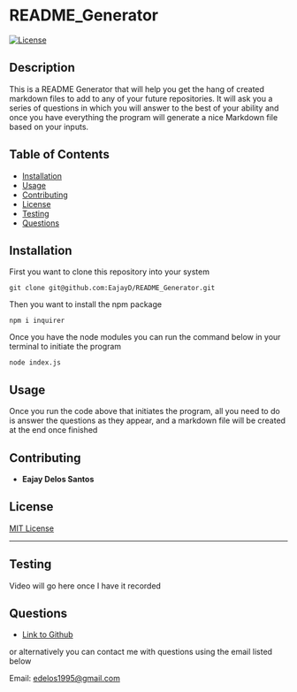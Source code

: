 # README_Generator

[![License](https://img.shields.io/badge/license-MIT-blue)](https://opensource.org/licenses/MIT)

  ## Description 
  
  This is a README Generator that will help you get the hang of created markdown files to add to any of your future repositories. It will ask you a series of questions in which you will answer to the best of your ability and once you have everything the program will generate a nice Markdown file based on your inputs.

  ## Table of Contents

  * [Installation](#installation)
  * [Usage](#usage)
  * [Contributing](#contributing)
  * [License](#license)
  * [Testing](#testing)
  * [Questions](#questions)
  
  
  ## Installation
  First you want to clone this repository into your system

  ```
  git clone git@github.com:EajayD/README_Generator.git
  ```

  Then you want to install the npm package 

  ```
  npm i inquirer
  ```

  Once you have the node modules you can run the command below in your terminal to initiate the program

  ```
  node index.js
  ```

  ## Usage 
  
  Once you run the code above that initiates the program, all you need to do is answer the questions as they appear, and a markdown file will be created at the end once finished
  
  ## Contributing
  
  * **Eajay Delos Santos**
  
  
  ## License
  
 [MIT License](https://opensource.org/licenses/MIT)
  
  ---
  
  
  ## Testing
  
  Video will go here once I have it recorded

  ## Questions
  
  - [Link to Github](https://github.com/EajayD)

  or alternatively you can contact me with questions using the email listed below

  Email: edelos1995@gmail.com


